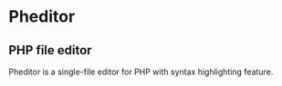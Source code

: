 Pheditor
=======
PHP file editor
-------

Pheditor is a single-file editor for PHP with syntax highlighting feature.
